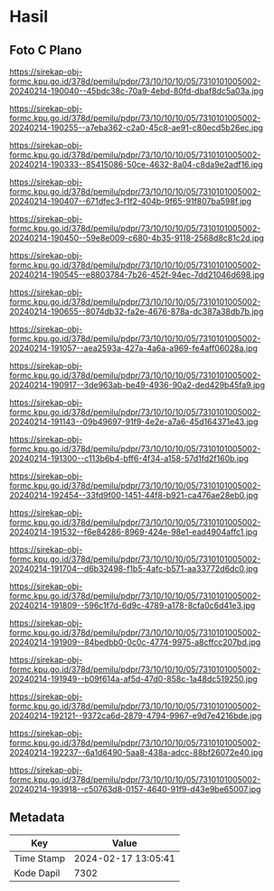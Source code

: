 # Hasil

## Foto C Plano

https://sirekap-obj-formc.kpu.go.id/378d/pemilu/pdpr/73/10/10/10/05/7310101005002-20240214-190040--45bdc38c-70a9-4ebd-80fd-dbaf8dc5a03a.jpg

https://sirekap-obj-formc.kpu.go.id/378d/pemilu/pdpr/73/10/10/10/05/7310101005002-20240214-190255--a7eba362-c2a0-45c8-ae91-c80ecd5b26ec.jpg

https://sirekap-obj-formc.kpu.go.id/378d/pemilu/pdpr/73/10/10/10/05/7310101005002-20240214-190333--85415086-50ce-4632-8a04-c8da9e2adf16.jpg

https://sirekap-obj-formc.kpu.go.id/378d/pemilu/pdpr/73/10/10/10/05/7310101005002-20240214-190407--671dfec3-f1f2-404b-9f65-91f807ba598f.jpg

https://sirekap-obj-formc.kpu.go.id/378d/pemilu/pdpr/73/10/10/10/05/7310101005002-20240214-190450--59e8e009-c680-4b35-9118-2568d8c81c2d.jpg

https://sirekap-obj-formc.kpu.go.id/378d/pemilu/pdpr/73/10/10/10/05/7310101005002-20240214-190545--e8803784-7b26-452f-94ec-7dd21046d698.jpg

https://sirekap-obj-formc.kpu.go.id/378d/pemilu/pdpr/73/10/10/10/05/7310101005002-20240214-190655--8074db32-fa2e-4676-878a-dc387a38db7b.jpg

https://sirekap-obj-formc.kpu.go.id/378d/pemilu/pdpr/73/10/10/10/05/7310101005002-20240214-191057--aea2593a-427a-4a6a-a969-fe4aff06028a.jpg

https://sirekap-obj-formc.kpu.go.id/378d/pemilu/pdpr/73/10/10/10/05/7310101005002-20240214-190917--3de963ab-be49-4936-90a2-ded429b45fa9.jpg

https://sirekap-obj-formc.kpu.go.id/378d/pemilu/pdpr/73/10/10/10/05/7310101005002-20240214-191143--09b49697-91f9-4e2e-a7a6-45d164371e43.jpg

https://sirekap-obj-formc.kpu.go.id/378d/pemilu/pdpr/73/10/10/10/05/7310101005002-20240214-191300--c113b6b4-bff6-4f34-a158-57d1fd2f160b.jpg

https://sirekap-obj-formc.kpu.go.id/378d/pemilu/pdpr/73/10/10/10/05/7310101005002-20240214-192454--33fd9f00-1451-44f8-b921-ca476ae28eb0.jpg

https://sirekap-obj-formc.kpu.go.id/378d/pemilu/pdpr/73/10/10/10/05/7310101005002-20240214-191532--f6e84286-8969-424e-98e1-ead4904affc1.jpg

https://sirekap-obj-formc.kpu.go.id/378d/pemilu/pdpr/73/10/10/10/05/7310101005002-20240214-191704--d6b32498-f1b5-4afc-b571-aa33772d6dc0.jpg

https://sirekap-obj-formc.kpu.go.id/378d/pemilu/pdpr/73/10/10/10/05/7310101005002-20240214-191809--596c1f7d-6d9c-4789-a178-8cfa0c6d41e3.jpg

https://sirekap-obj-formc.kpu.go.id/378d/pemilu/pdpr/73/10/10/10/05/7310101005002-20240214-191909--84bedbb0-0c0c-4774-9975-a8cffcc207bd.jpg

https://sirekap-obj-formc.kpu.go.id/378d/pemilu/pdpr/73/10/10/10/05/7310101005002-20240214-191949--b09f614a-af5d-47d0-858c-1a48dc519250.jpg

https://sirekap-obj-formc.kpu.go.id/378d/pemilu/pdpr/73/10/10/10/05/7310101005002-20240214-192121--9372ca6d-2879-4794-9967-e9d7e4216bde.jpg

https://sirekap-obj-formc.kpu.go.id/378d/pemilu/pdpr/73/10/10/10/05/7310101005002-20240214-192237--6a1d6490-5aa8-438a-adcc-88bf26072e40.jpg

https://sirekap-obj-formc.kpu.go.id/378d/pemilu/pdpr/73/10/10/10/05/7310101005002-20240214-193918--c50763d8-0157-4640-91f9-d43e9be65007.jpg


## Metadata

| Key        | Value               |
| ---------- | ------------------- |
| Time Stamp | 2024-02-17 13:05:41 |
| Kode Dapil | 7302                |



